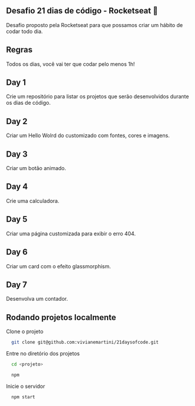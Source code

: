 ## Desafio 21 dias de código - Rocketseat :rocket:
Desafio proposto pela Rocketseat para que possamos criar um hábito de codar todo dia.

## Regras
Todos os dias, você vai ter que codar pelo menos 1h!

## Day 1  
Crie um repositório para listar os projetos que serão desenvolvidos durante os dias de código.

## Day 2
Criar um Hello Wolrd do customizado com fontes, cores e imagens. 

## Day 3
Criar um botão animado.

## Day 4
Crie uma calculadora.

## Day 5
Criar uma página customizada para exibir o erro 404.

## Day 6
Criar um card com o efeito glassmorphism.

## Day 7
Desenvolva um contador.

## Rodando projetos localmente

Clone o projeto

```bash
  git clone git@github.com:vivianemartini/21daysofcode.git
```

Entre no diretório dos projetos

```bash
  cd <projeto>
```

```bash
  npm
```

Inicie o servidor

```bash
  npm start
```